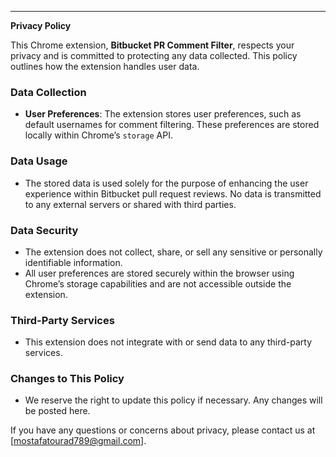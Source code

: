 ---

**Privacy Policy**

This Chrome extension, **Bitbucket PR Comment Filter**, respects your privacy and is committed to protecting any data collected. This policy outlines how the extension handles user data.

### Data Collection
- **User Preferences**: The extension stores user preferences, such as default usernames for comment filtering. These preferences are stored locally within Chrome’s `storage` API.
  
### Data Usage
- The stored data is used solely for the purpose of enhancing the user experience within Bitbucket pull request reviews. No data is transmitted to any external servers or shared with third parties.

### Data Security
- The extension does not collect, share, or sell any sensitive or personally identifiable information.
- All user preferences are stored securely within the browser using Chrome’s storage capabilities and are not accessible outside the extension.

### Third-Party Services
- This extension does not integrate with or send data to any third-party services.

### Changes to This Policy
- We reserve the right to update this policy if necessary. Any changes will be posted here.

If you have any questions or concerns about privacy, please contact us at [mostafatourad789@gmail.com].
